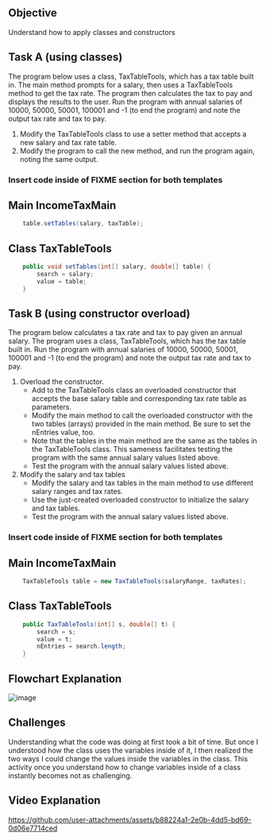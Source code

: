 ## Objective
Understand how to apply classes and constructors

## Task A (using classes)
The program below uses a class, TaxTableTools, which has a tax table built in. The main method prompts for a salary, then uses a TaxTableTools method to get the tax rate. The program then calculates the tax to pay and displays the results to the user. Run the program with annual salaries of 10000, 50000, 50001, 100001 and -1 (to end the program) and note the output tax rate and tax to pay.

1. Modify the TaxTableTools class to use a setter method that accepts a new salary and tax rate table.   
2. Modify the program to call the new method, and run the program again, noting the same output.   

### Insert code inside of FIXME section for both templates
## Main IncomeTaxMain
```java
    table.setTables(salary, taxTable);
```

## Class TaxTableTools
```java
    public void setTables(int[] salary, double[] table) {
        search = salary;
        value = table;
    }
```

## Task B (using constructor overload)
The program below calculates a tax rate and tax to pay given an annual salary. The program uses a class, TaxTableTools, which has the tax table built in. Run the program with annual salaries of 10000, 50000, 50001, 100001 and -1 (to end the program) and note the output tax rate and tax to pay.

1. Overload the constructor.   
   - Add to the TaxTableTools class an overloaded constructor that accepts the base salary table and corresponding tax rate table as parameters.   
   - Modify the main method to call the overloaded constructor with the two tables (arrays) provided in the main method. Be sure to set the nEntries value, too.  
   - Note that the tables in the main method are the same as the tables in the TaxTableTools class. This sameness facilitates testing the program with the same annual salary values listed above.  
   - Test the program with the annual salary values listed above.
2. Modify the salary and tax tables
   - Modify the salary and tax tables in the main method to use different salary ranges and tax rates.
   - Use the just-created overloaded constructor to initialize the salary and tax tables.
   - Test the program with the annual salary values listed above.

### Insert code inside of FIXME section for both templates
## Main IncomeTaxMain
```java
    TaxTableTools table = new TaxTableTools(salaryRange, taxRates);
```

## Class TaxTableTools
```java
    public TaxTableTools(int[] s, double[] t) {
        search = s;
        value = t;
        nEntries = search.length;
    }
```


## Flowchart Explanation
![image](https://github.com/user-attachments/assets/42b26695-567e-48a7-9187-9a3526f7c0c2)


## Challenges
Understanding what the code was doing at first took a bit of time. But once I understood how the class uses the variables inside of it, I then realized the two ways I could change the values inside the variables in the class. This activity once you understand how to change variables inside of a class instantly becomes not as challenging.

## Video Explanation
https://github.com/user-attachments/assets/b88224a1-2e0b-4dd5-bd69-0d06e7714ced

